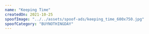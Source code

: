 ```yaml
---
name: "Keeping Time"
createdOn: 2021-10-25
spoofImage: "../../assets/spoof-ads/keeping_time_600x750.jpg"
spoofCategory: "BUYNOTHINGDAY"
---
```

